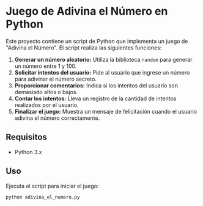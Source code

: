 # Juego de Adivina el Número en Python

Este proyecto contiene un script de Python que implementa un juego de "Adivina el Número". El script realiza las siguientes funciones:

1. **Generar un número aleatorio:** Utiliza la biblioteca `random` para generar un número entre 1 y 100.
2. **Solicitar intentos del usuario:** Pide al usuario que ingrese un número para adivinar el número secreto.
3. **Proporcionar comentarios:** Indica si los intentos del usuario son demasiado altos o bajos.
4. **Contar los intentos:** Lleva un registro de la cantidad de intentos realizados por el usuario.
5. **Finalizar el juego:** Muestra un mensaje de felicitación cuando el usuario adivina el número correctamente.

## Requisitos

- Python 3.x

## Uso

Ejecuta el script para iniciar el juego:

```sh
python adivina_el_numero.py
